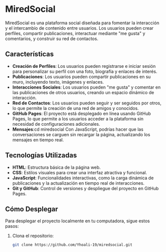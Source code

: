 # MiredSocial

MiredSocial es una plataforma social diseñada para fomentar la interacción y el intercambio de contenido entre usuarios. Los usuarios pueden crear perfiles, compartir publicaciones, interactuar mediante "me gusta" y comentarios, y construir su red de contactos.

## Características

- **Creación de Perfiles**: Los usuarios pueden registrarse e iniciar sesión para personalizar su perfil con una foto, biografía y enlaces de interés.
- **Publicaciones**: Los usuarios pueden compartir publicaciones en su muro, incluyendo texto, imágenes y enlaces.
- **Interacciones Sociales**: Los usuarios pueden "me gusta" y comentar en las publicaciones de otros usuarios, creando un espacio dinámico de interacción.
- **Red de Contactos**: Los usuarios pueden seguir y ser seguidos por otros, lo que permite la creación de una red de amigos y conocidos.
- **GitHub Pages**: El proyecto está desplegado en línea usando GitHub Pages, lo que permite a los usuarios acceder a la plataforma sin necesidad de configuraciones adicionales.
- **Mensajes**:cd miredsocial
 Con JavaScript, podrías hacer que las conversaciones se carguen sin recargar la página, actualizando los mensajes en tiempo real.
## Tecnologías Utilizadas

- **HTML**: Estructura básica de la página web.
- **CSS**: Estilos visuales para crear una interfaz atractiva y funcional.
- **JavaScript**: Funcionalidades interactivas, como la carga dinámica de publicaciones y la actualización en tiempo real de interacciones.
- **Git y GitHub**: Control de versiones y despliegue del proyecto en GitHub Pages.

## Cómo Desplegar

Para desplegar el proyecto localmente en tu computadora, sigue estos pasos:

1. Clona el repositorio:

   ```bash
   git clone https://github.com/Yhoali-19/miredsocial.git
